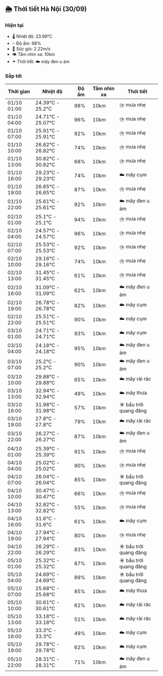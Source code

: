 ## 🌦️ Thời tiết Hà Nội (30/09)

### Hiện tại

- 🌡️ Nhiệt độ: 23.99℃
- 💦 Độ ẩm: 98%
- 💨 Sức gió: 2.22m/s
- 👁️ Tầm nhìn xa: 10km
- ☂️ Thời tiết: ☁️ mây đen u ám

### Sắp tới

| Thời gian | Nhiệt độ | Độ ẩm | Tầm nhìn xa | Thời tiết |
| --- | --- | --- | --- | --- |
| 01/10 01:00 | 24.39℃ - 25.2℃ | 98% | 10km | ⛈️ mưa nhẹ |
| 01/10 04:00 | 24.71℃ - 25.07℃ | 96% | 10km | ⛈️ mưa nhẹ |
| 01/10 07:00 | 25.91℃ - 25.91℃ | 92% | 10km | ⛈️ mưa nhẹ |
| 01/10 10:00 | 26.82℃ - 26.82℃ | 74% | 10km | ⛈️ mưa nhẹ |
| 01/10 13:00 | 30.82℃ - 30.82℃ | 68% | 10km | ⛈️ mưa nhẹ |
| 01/10 16:00 | 29.23℃ - 29.23℃ | 74% | 10km | ☁️ mây cụm |
| 01/10 19:00 | 26.65℃ - 26.65℃ | 87% | 10km | ⛈️ mưa nhẹ |
| 01/10 22:00 | 25.61℃ - 25.61℃ | 92% | 10km | ☁️ mây đen u ám |
| 02/10 01:00 | 25.1℃ - 25.1℃ | 94% | 10km | ⛈️ mưa nhẹ |
| 02/10 04:00 | 24.57℃ - 24.57℃ | 96% | 10km | ⛈️ mưa nhẹ |
| 02/10 07:00 | 25.53℃ - 25.53℃ | 92% | 10km | ⛈️ mưa nhẹ |
| 02/10 10:00 | 29.16℃ - 29.16℃ | 74% | 10km | ⛈️ mưa nhẹ |
| 02/10 13:00 | 31.45℃ - 31.45℃ | 61% | 10km | ⛈️ mưa nhẹ |
| 02/10 16:00 | 31.09℃ - 31.09℃ | 62% | 10km | ☁️ mây đen u ám |
| 02/10 19:00 | 26.78℃ - 26.78℃ | 82% | 10km | ☁️ mây cụm |
| 02/10 22:00 | 25.51℃ - 25.51℃ | 90% | 10km | ☁️ mây cụm |
| 03/10 01:00 | 24.71℃ - 24.71℃ | 93% | 10km | ☁️ mây cụm |
| 03/10 04:00 | 24.18℃ - 24.18℃ | 95% | 10km | ☁️ mây đen u ám |
| 03/10 07:00 | 25.2℃ - 25.2℃ | 90% | 10km | ☁️ mây đen u ám |
| 03/10 10:00 | 29.88℃ - 29.88℃ | 65% | 10km | ☁️ mây rải rác |
| 03/10 13:00 | 32.94℃ - 32.94℃ | 49% | 10km | ☁️ mây thưa |
| 03/10 16:00 | 31.98℃ - 31.98℃ | 57% | 10km | ☀️ bầu trời quang đãng |
| 03/10 19:00 | 27.8℃ - 27.8℃ | 79% | 10km | ☁️ mây rải rác |
| 03/10 22:00 | 26.27℃ - 26.27℃ | 87% | 10km | ☁️ mây đen u ám |
| 04/10 01:00 | 25.39℃ - 25.39℃ | 91% | 10km | ⛈️ mưa nhẹ |
| 04/10 04:00 | 25.02℃ - 25.02℃ | 90% | 10km | ⛈️ mưa nhẹ |
| 04/10 07:00 | 26.04℃ - 26.04℃ | 85% | 10km | ☀️ bầu trời quang đãng |
| 04/10 10:00 | 30.47℃ - 30.47℃ | 66% | 10km | ⛈️ mưa nhẹ |
| 04/10 13:00 | 32.82℃ - 32.82℃ | 55% | 10km | ⛈️ mưa nhẹ |
| 04/10 16:00 | 31.6℃ - 31.6℃ | 61% | 10km | ☁️ mây cụm |
| 04/10 19:00 | 27.94℃ - 27.94℃ | 80% | 10km | ⛈️ mưa nhẹ |
| 04/10 22:00 | 26.29℃ - 26.29℃ | 83% | 10km | ☀️ bầu trời quang đãng |
| 05/10 01:00 | 25.32℃ - 25.32℃ | 87% | 10km | ☀️ bầu trời quang đãng |
| 05/10 04:00 | 24.69℃ - 24.69℃ | 89% | 10km | ☀️ bầu trời quang đãng |
| 05/10 07:00 | 25.68℃ - 25.68℃ | 85% | 10km | ☁️ mây thưa |
| 05/10 10:00 | 30.61℃ - 30.61℃ | 62% | 10km | ☁️ mây rải rác |
| 05/10 13:00 | 33.18℃ - 33.18℃ | 51% | 10km | ☁️ mây rải rác |
| 05/10 16:00 | 33.3℃ - 33.3℃ | 49% | 10km | ☁️ mây cụm |
| 05/10 19:00 | 29.78℃ - 29.78℃ | 62% | 10km | ☁️ mây cụm |
| 05/10 22:00 | 28.31℃ - 28.31℃ | 71% | 10km | ☁️ mây đen u ám |
